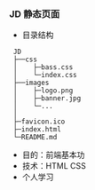 ### JD 静态页面
  - 目录结构
   ```
    JD
    ├──css
    │    ├─bass.css
    │    └─index.css
    ├──images
    │    ├─logo.png
    │    ├─banner.jpg
    │    └─...
    │
    ├─favicon.ico
    ├─index.html
    └─README.md
 
   ```
  - 目的：前端基本功
  - 技术：HTML CSS
  - 个人学习
  
